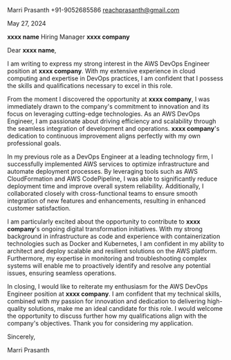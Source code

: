 Marri Prasanth
+91-9052685586
reachprasanth@gmail.com

May 27, 2024

**xxxx  name**
Hiring Manager
**xxxx  company**

Dear **xxxx  name**,

I am writing to express my strong interest in the AWS DevOps Engineer position at **xxxx  company**. With my extensive experience in cloud computing and expertise in DevOps practices, I am confident that I possess the skills and qualifications necessary to excel in this role.

From the moment I discovered the opportunity at **xxxx  company**, I was immediately drawn to the company's commitment to innovation and its focus on leveraging cutting-edge technologies. As an AWS DevOps Engineer, I am passionate about driving efficiency and scalability through the seamless integration of development and operations. **xxxx  company**'s dedication to continuous improvement aligns perfectly with my own professional goals.

In my previous role as a DevOps Engineer at a leading technology firm, I successfully implemented AWS services to optimize infrastructure and automate deployment processes. By leveraging tools such as AWS CloudFormation and AWS CodePipeline, I was able to significantly reduce deployment time and improve overall system reliability. Additionally, I collaborated closely with cross-functional teams to ensure smooth integration of new features and enhancements, resulting in enhanced customer satisfaction.

I am particularly excited about the opportunity to contribute to **xxxx  company**'s ongoing digital transformation initiatives. With my strong background in infrastructure as code and experience with containerization technologies such as Docker and Kubernetes, I am confident in my ability to architect and deploy scalable and resilient solutions on the AWS platform. Furthermore, my expertise in monitoring and troubleshooting complex systems will enable me to proactively identify and resolve any potential issues, ensuring seamless operations.

In closing, I would like to reiterate my enthusiasm for the AWS DevOps Engineer position at **xxxx  company**. I am confident that my technical skills, combined with my passion for innovation and dedication to delivering high-quality solutions, make me an ideal candidate for this role. I would welcome the opportunity to discuss further how my qualifications align with the company's objectives. Thank you for considering my application.

Sincerely,

Marri Prasanth